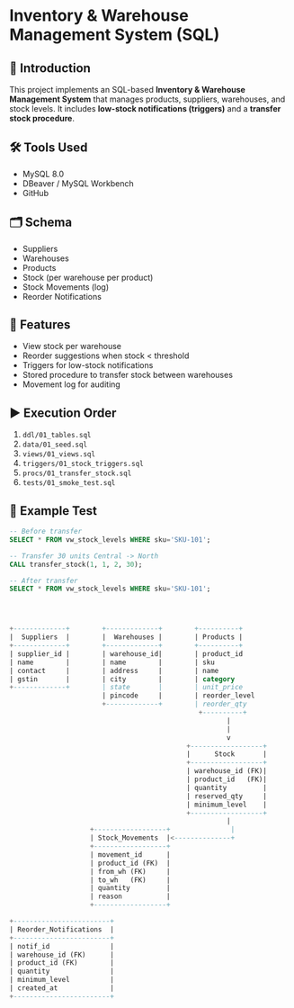# Inventory & Warehouse Management System (SQL)

## 📌 Introduction
This project implements an SQL-based **Inventory & Warehouse Management System** 
that manages products, suppliers, warehouses, and stock levels. 
It includes **low-stock notifications (triggers)** and a **transfer stock procedure**.

## 🛠 Tools Used
- MySQL 8.0
- DBeaver / MySQL Workbench
- GitHub

## 🗂 Schema
- Suppliers
- Warehouses
- Products
- Stock (per warehouse per product)
- Stock Movements (log)
- Reorder Notifications

## 🔑 Features
- View stock per warehouse
- Reorder suggestions when stock < threshold
- Triggers for low-stock notifications
- Stored procedure to transfer stock between warehouses
- Movement log for auditing

## ▶️ Execution Order
1. `ddl/01_tables.sql`
2. `data/01_seed.sql`
3. `views/01_views.sql`
4. `triggers/01_stock_triggers.sql`
5. `procs/01_transfer_stock.sql`
6. `tests/01_smoke_test.sql`

## 📝 Example Test
```sql
-- Before transfer
SELECT * FROM vw_stock_levels WHERE sku='SKU-101';

-- Transfer 30 units Central -> North
CALL transfer_stock(1, 1, 2, 30);

-- After transfer
SELECT * FROM vw_stock_levels WHERE sku='SKU-101';




+-------------+        +-------------+        +----------+
|  Suppliers  |        |  Warehouses |        | Products |
+-------------+        +-------------+        +----------+
| supplier_id |        | warehouse_id|        | product_id
| name        |        | name        |        | sku
| contact     |        | address     |        | name
| gstin       |        | city        |        | category
+-------------+        | state       |        | unit_price
                       | pincode     |        | reorder_level
                       +-------------+        | reorder_qty
                                               +----------+
                                                      |
                                                      |
                                                      v
                                            +------------------+
                                            |      Stock       |
                                            +------------------+
                                            | warehouse_id (FK)|
                                            | product_id   (FK)|
                                            | quantity         |
                                            | reserved_qty     |
                                            | minimum_level    |
                                            +------------------+
                                                      |
                    +------------------+               |
                    | Stock_Movements  |<--------------+
                    +------------------+
                    | movement_id      |
                    | product_id (FK)  |
                    | from_wh (FK)     |
                    | to_wh   (FK)     |
                    | quantity         |
                    | reason           |
                    +------------------+

+------------------------+
| Reorder_Notifications  |
+------------------------+
| notif_id               |
| warehouse_id (FK)      |
| product_id (FK)        |
| quantity               |
| minimum_level          |
| created_at             |
+------------------------+
